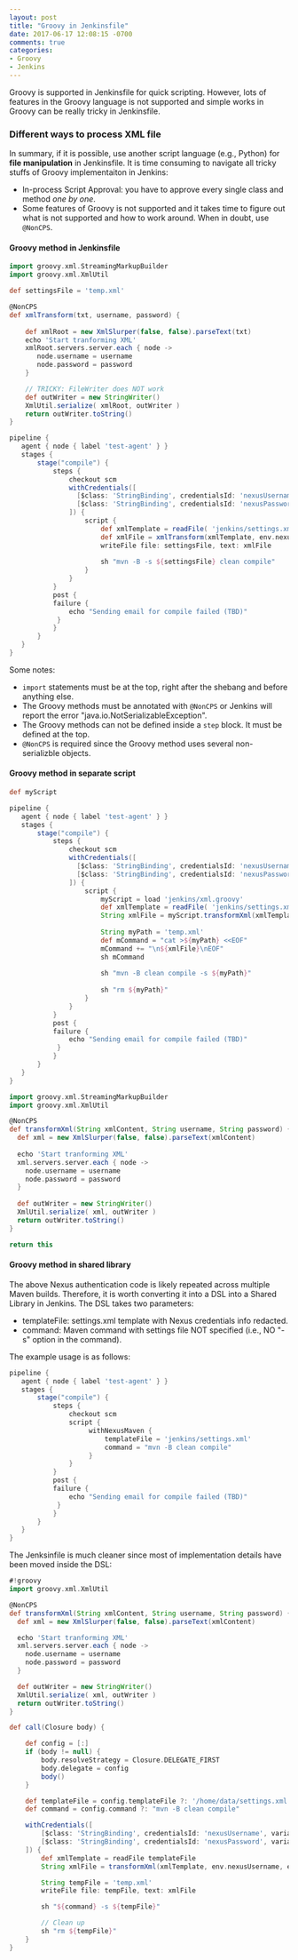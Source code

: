 ```yaml
---
layout: post
title: "Groovy in Jenkinsfile"
date: 2017-06-17 12:08:15 -0700
comments: true
categories: 
- Groovy
- Jenkins
---
```


Groovy is supported in Jenkinsfile for quick scripting. 
However, lots of features in the Groovy language is not supported and simple works in Groovy can be really tricky in Jenkinsfile.

<!--more-->

### Different ways to process XML file

In summary, if it is possible, use another script language (e.g., Python) for **file manipulation** in Jenkinsfile. 
It is time consuming to navigate all tricky stuffs of Groovy implementaiton in Jenkins:

* In-process Script Approval: you have to approve every single class and method *one by one*.
* Some features of Groovy is not supported and it takes time to figure out what is not supported and how to work around. When in doubt, use `@NonCPS`.

#### Groovy method in Jenkinsfile

``` groovy Jenkinsfile
import groovy.xml.StreamingMarkupBuilder
import groovy.xml.XmlUtil

def settingsFile = 'temp.xml'

@NonCPS
def xmlTransform(txt, username, password) {
    
    def xmlRoot = new XmlSlurper(false, false).parseText(txt)
    echo 'Start tranforming XML'
    xmlRoot.servers.server.each { node ->
       node.username = username
       node.password = password
    }

    // TRICKY: FileWriter does NOT work
    def outWriter = new StringWriter()
    XmlUtil.serialize( xmlRoot, outWriter )
    return outWriter.toString()
}

pipeline {
   agent { node { label 'test-agent' } }
   stages {
       stage("compile") {
           steps {
               checkout scm
               withCredentials([
                 [$class: 'StringBinding', credentialsId: 'nexusUsername', variable: 'nexusUsername'],
                 [$class: 'StringBinding', credentialsId: 'nexusPassword', variable: 'nexusPassword']
               ]) {
                   script {
                       def xmlTemplate = readFile( 'jenkins/settings.xml' )
                       def xmlFile = xmlTransform(xmlTemplate, env.nexusUsername, env.nexusPassword)
                       writeFile file: settingsFile, text: xmlFile
                       
                       sh "mvn -B -s ${settingsFile} clean compile"
                   }
               }
           }
           post {
           failure {
               echo "Sending email for compile failed (TBD)"
            }
           }
       }
   }
}
```

Some notes:

* `import` statements must be at the top, right after the shebang and before anything else.
* The Groovy methods must be annotated with `@NonCPS` or Jenkins will report the error "java.io.NotSerializableException".
* The Groovy methods can not be defined inside a `step` block. It must be defined at the top.
* `@NonCPS` is required since the Groovy method uses several non-serializble objects. 

#### Groovy method in separate script

``` groovy Jenkinsfile
def myScript

pipeline {
   agent { node { label 'test-agent' } }
   stages {
       stage("compile") {
           steps {
               checkout scm
               withCredentials([
                 [$class: 'StringBinding', credentialsId: 'nexusUsername', variable: 'nexusUsername'],
                 [$class: 'StringBinding', credentialsId: 'nexusPassword', variable: 'nexusPassword']
               ]) {
                   script {
                       myScript = load 'jenkins/xml.groovy'
                       def xmlTemplate = readFile( 'jenkins/settings.xml' )
                       String xmlFile = myScript.transformXml(xmlTemplate, env.nexusUsername, env.nexusPassword)
                       
                       String myPath = 'temp.xml'
                       def mCommand = "cat >${myPath} <<EOF"
                       mCommand += "\n${xmlFile}\nEOF"
                       sh mCommand
                       
                       sh "mvn -B clean compile -s ${myPath}"
                   
                       sh "rm ${myPath}"
                   }
               }
           }
           post {
           failure {
               echo "Sending email for compile failed (TBD)"
            }
           }
       }
   }
}

```

``` groovy xml.groovy
import groovy.xml.StreamingMarkupBuilder
import groovy.xml.XmlUtil

@NonCPS
def transformXml(String xmlContent, String username, String password) {
  def xml = new XmlSlurper(false, false).parseText(xmlContent)
  
  echo 'Start tranforming XML'
  xml.servers.server.each { node ->
    node.username = username
    node.password = password
  }
  
  def outWriter = new StringWriter()
  XmlUtil.serialize( xml, outWriter )
  return outWriter.toString()
}

return this
```

#### Groovy method in shared library

The above Nexus authentication code is likely repeated across multiple Maven builds.
Therefore, it is worth converting it into a DSL into a Shared Library in Jenkins.
The DSL takes two parameters:

* templateFile: settings.xml template with Nexus credentials info redacted.
* command: Maven command with settings file NOT specified (i.e., NO "-s" option in the command).

The example usage is as follows:

``` groovy Jenkinsfile
pipeline {
   agent { node { label 'test-agent' } }
   stages {
       stage("compile") {
           steps {
               checkout scm
               script {
                    withNexusMaven {
                        templateFile = 'jenkins/settings.xml'
                        command = "mvn -B clean compile"
                    }
               }
           }
           post {
           failure {
               echo "Sending email for compile failed (TBD)"
            }
           }
       }
   }
}
```

The Jenksinfile is much cleaner since most of implementation details have been moved inside the DSL:

``` groovy withNexusMaven.groovy
#!groovy
import groovy.xml.XmlUtil

@NonCPS
def transformXml(String xmlContent, String username, String password) {
  def xml = new XmlSlurper(false, false).parseText(xmlContent)

  echo 'Start tranforming XML'
  xml.servers.server.each { node ->
    node.username = username
    node.password = password
  }

  def outWriter = new StringWriter()
  XmlUtil.serialize( xml, outWriter )
  return outWriter.toString()
}

def call(Closure body) {

    def config = [:]
    if (body != null) {
        body.resolveStrategy = Closure.DELEGATE_FIRST
        body.delegate = config
        body()
    }

    def templateFile = config.templateFile ?: '/home/data/settings.xml'
    def command = config.command ?: "mvn -B clean compile"

    withCredentials([
        [$class: 'StringBinding', credentialsId: 'nexusUsername', variable: 'nexusUsername'],
        [$class: 'StringBinding', credentialsId: 'nexusPassword', variable: 'nexusPassword']
    ]) {
        def xmlTemplate = readFile templateFile
        String xmlFile = transformXml(xmlTemplate, env.nexusUsername, env.nexusPassword)

        String tempFile = 'temp.xml'
        writeFile file: tempFile, text: xmlFile

        sh "${command} -s ${tempFile}"

        // Clean up
        sh "rm ${tempFile}"
    }
}
```
